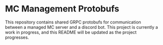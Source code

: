 # MC Management Protobufs

This repository contains shared GRPC protobufs for communication between a managed MC server and a discord bot. This project is currently a work in progress, and this README will be updated as the project progresses.